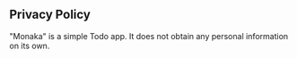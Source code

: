 ## Privacy Policy

"Monaka" is a simple Todo app. It does not obtain any personal information on its own.
